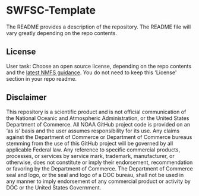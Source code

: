 # SWFSC-Template

The README provides a description of the repository. The README file will vary greatly depending on the repo contents. 

## License

User task: Choose an open source license, depending on the repo contents and the [latest NMFS guidance](https://nmfs-opensci.github.io/GitHub-Guide/#sec-license). You do not need to keep this 'License' section in your repo readme.

## Disclaimer

This repository is a scientific product and is not official communication of the National Oceanic and Atmospheric Administration, or the United States Department of Commerce. All NOAA GitHub project code is provided on an ‘as is’ basis and the user assumes responsibility for its use. Any claims against the Department of Commerce or Department of Commerce bureaus stemming from the use of this GitHub project will be governed by all applicable Federal law. Any reference to specific commercial products, processes, or services by service mark, trademark, manufacturer, or otherwise, does not constitute or imply their endorsement, recommendation or favoring by the Department of Commerce. The Department of Commerce seal and logo, or the seal and logo of a DOC bureau, shall not be used in any manner to imply endorsement of any commercial product or activity by DOC or the United States Government.
